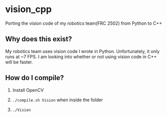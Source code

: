 # vision_cpp
Porting the vision code of my robotics team(FRC 2502) from Python to C++

## Why does this exist?

My robotics team uses vision code I wrote in Python. Unfortunately, it only runs at ~7 FPS. 
I am looking into whether or not using vision code in C++ will be faster.

## How do I compile?

1. Install OpenCV

2. `./compile.sh Vision` when inside the folder

3. `./Vision`
